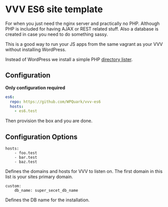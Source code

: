 # VVV ES6 site template

For when you just need the nginx server and practically no PHP. Although PHP
is included for having AJAX or REST related stuff. Also a database is created
in case you need to do something sassy.

This is a good way to run your JS apps from the same vagrant as your VVV without
installing WordPress.

Instead of WordPress we install a simple PHP [directory lister](https://github.com/halgatewood/file-directory-list).

## Configuration

**Only configuration required**

```yaml
es6:
  repo: https://github.com/WPQuark/vvv-es6
  hosts:
    - es6.test
```

Then provision the box and you are done.

## Configuration Options

```
hosts:
    - foo.test
    - bar.test
    - baz.test
```
Defines the domains and hosts for VVV to listen on.
The first domain in this list is your sites primary domain.

```
custom:
    db_name: super_secet_db_name
```
Defines the DB name for the installation.

